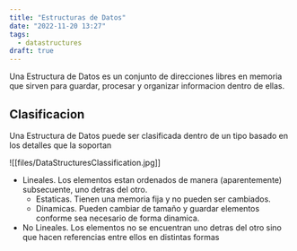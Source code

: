 ```yaml
---
title: "Estructuras de Datos"
date: "2022-11-20 13:27"
tags: 
  - datastructures
draft: true
---
```

Una Estructura de Datos es un conjunto de direcciones libres en memoria que sirven para guardar, procesar y organizar informacion dentro de ellas. 

## Clasificacion
Una Estructura de Datos puede ser clasificada dentro de un tipo basado en los detalles que la soportan

![[files/DataStructuresClassification.jpg]]

- Lineales. Los elementos estan ordenados de manera (aparentemente) subsecuente, uno detras del otro.
	- Estaticas. Tienen una memoria fija y no pueden ser cambiados.
	- Dinamicas. Pueden cambiar de tamaño y guardar elementos conforme sea necesario de forma dinamica.
- No Lineales. Los elementos no se encuentran uno detras del otro sino que hacen referencias entre ellos en distintas formas
